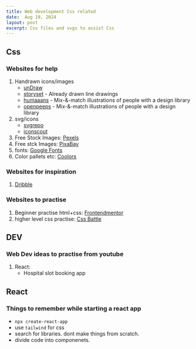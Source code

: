 ```yaml
---
title: Web development Css related
date:  Aug 19, 2024
layout: post
excerpt: Css files and svgs to assist Css
---
```


## Css

### Websites for help

1. Handrawn icons/images
   - [unDraw](https://undraw.co/)
   - [storyset](https://storyset.com/) - Already drawn line drawings
   - [humaaans](https://www.humaaans.com/) - Mix-&-match illustrations of people with a design library
   - [openpeeps](https://www.openpeeps.com/) - Mix-&-match illustrations of people with a design library
2. svg/icons
   - [svgrepo](https://www.svgrepo.com/)
   - [iconscout](https://iconscout.com/)
3. Free Stock Images: [Pexels](https://www.pexels.com/)
4. Free stck Images: [PixaBay](https://pixabay.com/)
5. fonts: [Google Fonts](https://fonts.google.com/)
6. Color pallets etc: [Coolors](https://coolors.co/)

### Websites for inspiration

1. [Dribble](https://dribbble.com/)

### Websites to practise

1. Beginner practise html+css: [Frontendmentor](https://www.frontendmentor.io/)
2. higher level css practise: [Css Battle](https://cssbattle.dev/)

## DEV

### Web Dev ideas to practise from youtube

1. React:
   - Hospital slot booking app

## React

### Things to remember while starting a react app

- `npx create-react-app`
- use `tailwind` for css
- search for libraries. dont make things from scratch.
- divide code into componenets.
